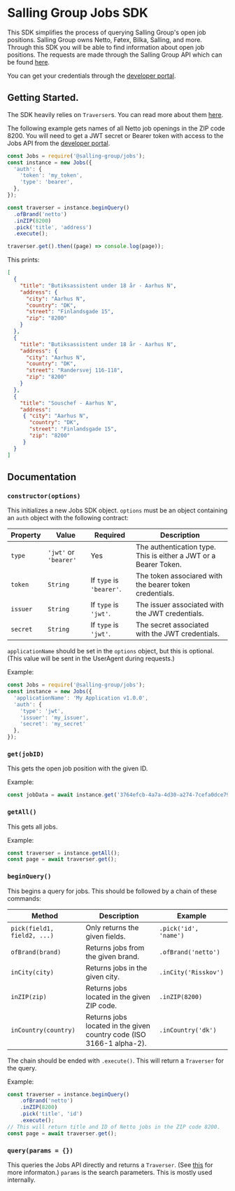 # Salling Group Jobs SDK
This SDK simplifies the process of querying Salling Group's open job positions.
Salling Group owns Netto, Føtex, Bilka, Salling, and more.
Through this SDK you will be able to find information about open job positions.
The requests are made through the Salling Group API which can be found [here](https://developer.sallinggroup.com/).

You can get your credentials through the [developer portal](https://developer.sallinggroup.com/).

## Getting Started.
The SDK heavily relies on `Traverser`s. You can read more about them [here](https://www.npmjs.com/package/@salling-group/pagination-traverser).

The following example gets names of all Netto job openings in the ZIP code 8200.
You will need to get a JWT secret or Bearer token with access to the Jobs API from the [developer portal](https://developer.sallinggroup.com/).
```js
const Jobs = require('@salling-group/jobs');
const instance = new Jobs({
  'auth': {
    'token': 'my_token',
    'type': 'bearer',
  },
});

const traverser = instance.beginQuery()
  .ofBrand('netto')
  .inZIP(8200)
  .pick('title', 'address')
  .execute();

traverser.get().then((page) => console.log(page));
```
This prints:
```json
[
  {
    "title": "Butiksassistent under 18 år - Aarhus N",
    "address": {
      "city": "Aarhus N",
      "country": "DK",
      "street": "Finlandsgade 15",
      "zip": "8200"
    }
  },
  {
    "title": "Butiksassistent under 18 år - Aarhus N",
    "address": {
      "city": "Aarhus N",
      "country": "DK",
      "street": "Randersvej 116-118",
      "zip": "8200"
    }
  },
  {
    "title": "Souschef - Aarhus N",
    "address":
     { "city": "Aarhus N",
       "country": "DK",
       "street": "Finlandsgade 15",
       "zip": "8200"
     }
  }
]
```

## Documentation
### `constructor(options)`
This initializes a new Jobs SDK object.
`options` must be an object containing an `auth` object with the following contract:

|Property|Value|Required|Description|
|--------|-----|--------|-----------|
|`type`|`'jwt'` or `'bearer'`|Yes|The authentication type. This is either a JWT or a Bearer Token.|
|`token`|`String`|If `type` is `'bearer'`.|The token associared with the bearer token credentials.|
|`issuer`|`String`|If `type` is `'jwt'`.|The issuer associated with the JWT credentials.|
|`secret`|`String`|If `type` is `'jwt'`.|The secret associated with the JWT credentials.|

`applicationName` should be set in the `options` object, but this is optional.
(This value will be sent in the UserAgent during requests.)

Example:
```js
const Jobs = require('@salling-group/jobs');
const instance = new Jobs({
  'applicationName': 'My Application v1.0.0',
  'auth': {
    'type': 'jwt',
    'issuer': 'my_issuer',
    'secret': 'my_secret'
  },
});
```

### `get(jobID)`
This gets the open job position with the given ID.

Example:
```js
const jobData = await instance.get('3764efcb-4a7a-4d30-a274-7cefa0dce797');
```

### `getAll()`
This  gets all jobs.

Example:
```js
const traverser = instance.getAll();
const page = await traverser.get();
```

### `beginQuery()`
This begins a query for jobs.
This should be followed by a chain of these commands:

|Method|Description|Example|
|------|-----------|-------|
|`pick(field1, field2, ...)`|Only returns the given fields.|`.pick('id', 'name')`|
|`ofBrand(brand)`|Returns jobs from the given brand.|`.ofBrand('netto')`|
|`inCity(city)`|Returns jobs in the given city.|`.inCity('Risskov')`|
|`inZIP(zip)`|Returns jobs located in the given ZIP code.|`.inZIP(8200)`|
|`inCountry(country)`|Returns jobs located in the given country code (ISO 3166-1 alpha-2).|`.inCountry('dk')`|

The chain should be ended with `.execute()`.
This will return a `Traverser` for the query.

Example:
```js
const traverser = instance.beginQuery()
    .ofBrand('netto')
    .inZIP(8200)
    .pick('title', 'id')
    .execute();
// This will return title and ID of Netto jobs in the ZIP code 8200.
const page = await traverser.get();
```
### `query(params = {})`
This queries the Jobs API directly and returns a `Traverser`. (See [this](https://www.npmjs.com/package/@salling-group/pagination-traverser) for more informaton.)
`params` is the search parameters.
This is mostly used internally.
